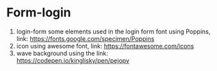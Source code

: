 # Form-login
1. login-form some elements used in the login form  font using Poppins, link: https://fonts.google.com/specimen/Poppins 
2. icon using awesome font, link: https://fontawesome.com/icons 
3. wave background using the link: https://codepen.io/kinglisky/pen/pejopv
